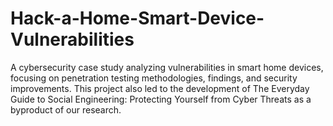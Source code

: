 # Hack-a-Home-Smart-Device-Vulnerabilities
A cybersecurity case study analyzing vulnerabilities in smart home devices, focusing on penetration testing methodologies, findings, and security improvements. This project also led to the development of The Everyday Guide to Social Engineering: Protecting Yourself from Cyber Threats as a byproduct of our research.
